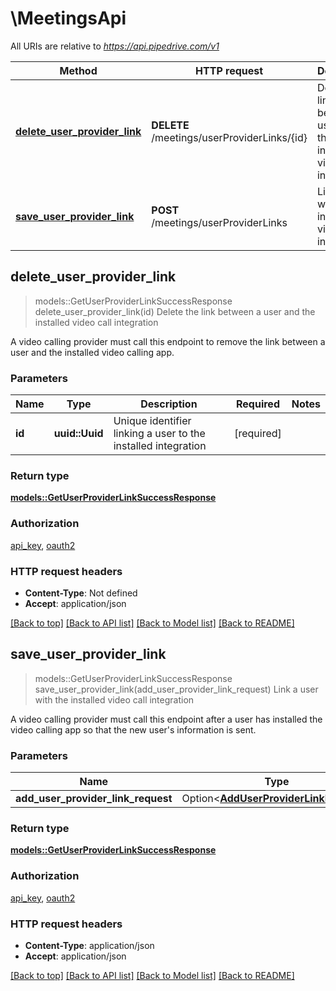 # \MeetingsApi

All URIs are relative to *https://api.pipedrive.com/v1*

Method | HTTP request | Description
------------- | ------------- | -------------
[**delete_user_provider_link**](MeetingsApi.md#delete_user_provider_link) | **DELETE** /meetings/userProviderLinks/{id} | Delete the link between a user and the installed video call integration
[**save_user_provider_link**](MeetingsApi.md#save_user_provider_link) | **POST** /meetings/userProviderLinks | Link a user with the installed video call integration



## delete_user_provider_link

> models::GetUserProviderLinkSuccessResponse delete_user_provider_link(id)
Delete the link between a user and the installed video call integration

A video calling provider must call this endpoint to remove the link between a user and the installed video calling app.

### Parameters


Name | Type | Description  | Required | Notes
------------- | ------------- | ------------- | ------------- | -------------
**id** | **uuid::Uuid** | Unique identifier linking a user to the installed integration | [required] |

### Return type

[**models::GetUserProviderLinkSuccessResponse**](GetUserProviderLinkSuccessResponse.md)

### Authorization

[api_key](../README.md#api_key), [oauth2](../README.md#oauth2)

### HTTP request headers

- **Content-Type**: Not defined
- **Accept**: application/json

[[Back to top]](#) [[Back to API list]](../README.md#documentation-for-api-endpoints) [[Back to Model list]](../README.md#documentation-for-models) [[Back to README]](../README.md)


## save_user_provider_link

> models::GetUserProviderLinkSuccessResponse save_user_provider_link(add_user_provider_link_request)
Link a user with the installed video call integration

A video calling provider must call this endpoint after a user has installed the video calling app so that the new user's information is sent.

### Parameters


Name | Type | Description  | Required | Notes
------------- | ------------- | ------------- | ------------- | -------------
**add_user_provider_link_request** | Option<[**AddUserProviderLinkRequest**](AddUserProviderLinkRequest.md)> |  |  |

### Return type

[**models::GetUserProviderLinkSuccessResponse**](GetUserProviderLinkSuccessResponse.md)

### Authorization

[api_key](../README.md#api_key), [oauth2](../README.md#oauth2)

### HTTP request headers

- **Content-Type**: application/json
- **Accept**: application/json

[[Back to top]](#) [[Back to API list]](../README.md#documentation-for-api-endpoints) [[Back to Model list]](../README.md#documentation-for-models) [[Back to README]](../README.md)

